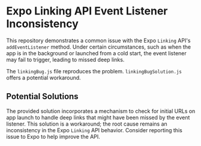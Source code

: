 # Expo Linking API Event Listener Inconsistency

This repository demonstrates a common issue with the Expo `Linking` API's `addEventListener` method.  Under certain circumstances, such as when the app is in the background or launched from a cold start, the event listener may fail to trigger, leading to missed deep links.

The `linkingBug.js` file reproduces the problem.  `linkingBugSolution.js` offers a potential workaround.

## Potential Solutions

The provided solution incorporates a mechanism to check for initial URLs on app launch to handle deep links that might have been missed by the event listener.  This solution is a workaround; the root cause remains an inconsistency in the Expo `Linking` API behavior.  Consider reporting this issue to Expo to help improve the API.